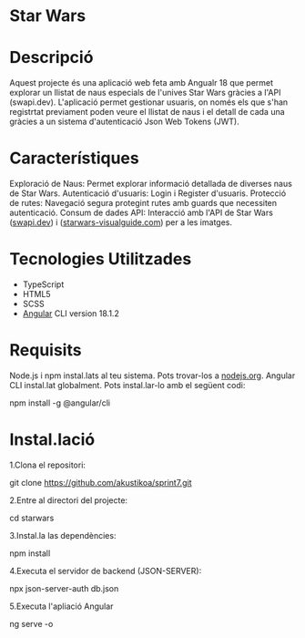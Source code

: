 # Star Wars

# Descripció

Aquest projecte és una aplicació web feta amb Angualr 18 que permet explorar un llistat de naus especials de l'unives Star Wars gràcies a l'API (swapi.dev).
L'aplicació permet gestionar usuaris, on només els que s'han registrtat previament poden veure el llistat de naus i el detall de cada una gràcies a un
sistema d'autenticació Json Web Tokens (JWT).

# Característiques

Exploració de Naus: Permet explorar informació detallada de diverses naus de Star Wars.
Autenticació d'usuaris: Login i Register d'usuaris.
Protecció de rutes: Navegació segura protegint rutes amb guards que necessiten autenticació.
Consum de dades API: Interacció amb l'API de Star Wars ([swapi.dev](https://swapi.dev/)) i ([starwars-visualguide.com](https://starwars-visualguide.com/)) per a les imatges.

# Tecnologies Utilitzades

- TypeScript
- HTML5
- SCSS
- [Angular](https://angular.dev/installation) CLI version 18.1.2

# Requisits

Node.js i npm instal.lats al teu sistema. Pots trovar-los a [nodejs.org](https://nodejs.org/en).
Angular CLI instal.lat globalment. Pots instal.lar-lo amb el següent codi:

npm install -g @angular/cli

# Instal.lació

1.Clona el repositori:

git clone https://github.com/akustikoa/sprint7.git

2.Entre al directori del projecte:

cd starwars

3.Instal.la las dependències:

npm install

4.Executa el servidor de backend (JSON-SERVER):

npx json-server-auth db.json

5.Executa l'apliació Angular

ng serve -o

